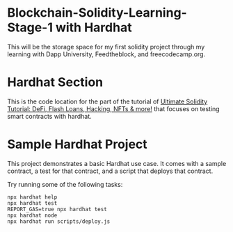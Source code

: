 # Blockchain-Solidity-Learning-Stage-1 with Hardhat

This will be the storage space for my first solidity project through my learning with Dapp University, Feedtheblock, and freecodecamp.org.

# Hardhat Section

This is the code location for the part of the tutorial of
[Ultimate Solidity Tutorial: DeFi, Flash Loans, Hacking, NFTs & more!](https://youtu.be/eoQJ6nFZOcs) that focuses on testing smart contracts with hardhat.

# Sample Hardhat Project

This project demonstrates a basic Hardhat use case. It comes with a sample contract, a test for that contract, and a script that deploys that contract.

Try running some of the following tasks:

```shell
npx hardhat help
npx hardhat test
REPORT_GAS=true npx hardhat test
npx hardhat node
npx hardhat run scripts/deploy.js
```
